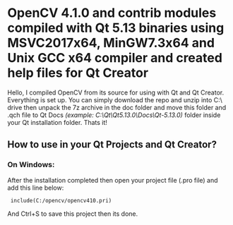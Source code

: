 # OpenCV 4.1.0 and contrib modules compiled with Qt 5.13 binaries using MSVC2017x64, MinGW7.3x64 and Unix GCC x64 compiler and created help files for Qt Creator

Hello, I compiled OpenCV from its source for using with Qt and Qt Creator. Everything is set up. 
You can simply download the repo and unzip into C:\ drive then unpack the 7z archive in the doc folder and move this folder and .qch file to Qt Docs *(example: C:\Qt\Qt5.13.0\Docs\Qt-5.13.0)* folder inside your Qt installation folder. Thats it!

## How to use in your Qt Projects and Qt Creator?
### On Windows:
After the installation completed then open your project file (.pro file) and add this line below:
   

     include(C:/opencv/opencv410.pri)
And Ctrl+S to save this project then its done.

